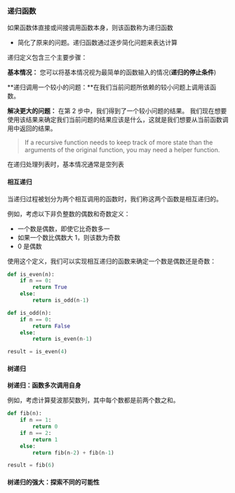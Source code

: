 ### 递归函数

如果函数体直接或间接调用函数本身，则该函数称为递归函数

- 简化了原来的问题。递归函数通过逐步简化问题来表达计算

递归定义包含三个主要步骤：

**基本情况：** 您可以将基本情况视为最简单的函数输入的情况(**递归的停止条件**)

**递归调用一个较小的问题：**在我们当前问题所依赖的较小问题上调用该函数。 

**解决更大的问题：** 在第 2 步中，我们得到了一个较小问题的结果。 我们现在想要使用该结果来确定我们当前问题的结果应该是什么，这就是我们想要从当前函数调用中返回的结果。

>If a recursive function needs to keep track of more state than the arguments of the original function, you may need a helper function.

在递归处理列表时，基本情况通常是空列表

#### 相互递归

当递归过程被划分为两个相互调用的函数时，我们称这两个函数是相互递归的。

例如，考虑以下非负整数的偶数和奇数定义：

- 一个数是偶数，即使它比奇数多一
- 如果一个数比偶数大 1，则该数为奇数
- 0 是偶数

使用这个定义，我们可以实现相互递归的函数来确定一个数是偶数还是奇数：

```python
def is_even(n):
    if n == 0:
        return True
    else:
        return is_odd(n-1)

def is_odd(n):
    if n == 0:
        return False
    else:
        return is_even(n-1)

result = is_even(4)
```

#### 树递归

**树递归：函数多次调用自身**

例如，考虑计算斐波那契数列，其中每个数都是前两个数之和。

```python
def fib(n):
    if n == 1:
        return 0
    if n == 2:
        return 1
    else:
        return fib(n-2) + fib(n-1)

result = fib(6)
```

#### 树递归的强大：探索不同的可能性





